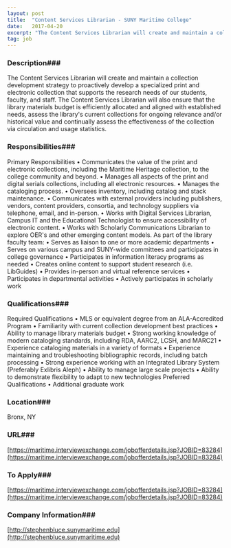 ```yaml
---
layout: post
title:  "Content Services Librarian - SUNY Maritime College"
date:   2017-04-20
excerpt: "The Content Services Librarian will create and maintain a collection development strategy to proactively develop a specialized print and electronic collection that supports the research needs of our students, faculty, and staff. The Content Services Librarian will also ensure that the library materials budget is efficiently allocated and aligned with established needs, assess the library's current collections for ongoing relevance and/or historical value and continually assess the effectiveness of the collection via circulation and usage statistics."
tag: job
---
```


### Description###

The Content Services Librarian will create and maintain a collection development strategy to proactively develop a specialized print and electronic collection that supports the research needs of our students, faculty, and staff. The Content Services Librarian will also ensure that the library materials budget is efficiently allocated and aligned with established needs, assess the library's current collections for ongoing relevance and/or historical value and continually assess the effectiveness of the collection via circulation and usage statistics.


### Responsibilities###

Primary Responsibilities
•	Communicates the value of the print and electronic collections, including the Maritime Heritage collection, to the college community and beyond.
•	Manages all aspects of the print and digital serials collections, including all electronic resources.
•	Manages the cataloging process.
•	Oversees inventory, including catalog and stack maintenance.
•	Communicates with external providers including publishers, vendors, content providers, consortia, and technology suppliers via telephone, email, and in-person.
•	Works with Digital Services Librarian, Campus IT and the Educational Technologist to ensure accessibility of electronic content.
•	Works with Scholarly Communications Librarian to explore OER's and other emerging content models.
As part of the library faculty team:
•	Serves as liaison to one or more academic departments
•	Serves on various campus and SUNY-wide committees and participates in college governance
•	Participates in information literacy programs as needed
•	Creates online content to support student research (i.e. LibGuides)
•	Provides in-person and virtual reference services
•	Participates in departmental activities
•	Actively participates in scholarly work



### Qualifications###

Required Qualifications
•	MLS or equivalent degree from an ALA-Accredited Program
•	Familiarity with current collection development best practices
•	Ability to manage library materials budget
•	Strong working knowledge of modern cataloging standards, including RDA, AARC2, LCSH, and MARC21
•	Experience cataloging materials in a variety of formats
•	Experience maintaining and troubleshooting bibliographic records, including batch processing
•	Strong experience working with an Integrated Library System (Preferably Exlibris Aleph)
•	Ability to manage large scale projects
•	Ability to demonstrate flexibility to adapt to new technologies
Preferred Qualifications
•	Additional graduate work





### Location###

Bronx, NY


### URL###

[https://maritime.interviewexchange.com/jobofferdetails.jsp?JOBID=83284](https://maritime.interviewexchange.com/jobofferdetails.jsp?JOBID=83284)

### To Apply###

[https://maritime.interviewexchange.com/jobofferdetails.jsp?JOBID=83284](https://maritime.interviewexchange.com/jobofferdetails.jsp?JOBID=83284)


### Company Information###

[http://stephenbluce.sunymaritime.edu](http://stephenbluce.sunymaritime.edu)




